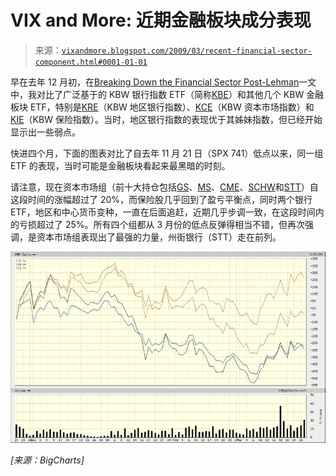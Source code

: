 <!--yml

分类：未分类

日期：2024-05-18 17:53:44

-->

# VIX and More: 近期金融板块成分表现

> 来源：[`vixandmore.blogspot.com/2009/03/recent-financial-sector-component.html#0001-01-01`](http://vixandmore.blogspot.com/2009/03/recent-financial-sector-component.html#0001-01-01)

早在去年 12 月初，在[Breaking Down the Financial Sector Post-Lehman](http://vixandmore.blogspot.com/2008/12/breaking-down-financial-sector-post.html)一文中，我对比了广泛基于的 KBW 银行指数 ETF（简称[KBE](http://vixandmore.blogspot.com/search/label/KBE)）和其他几个 KBW 金融板块 ETF，特别是[KRE](http://finance.yahoo.com/q?s=KRE)（KBW 地区银行指数）、[KCE](http://finance.yahoo.com/q/pr?s=KCE)（KBW 资本市场指数）和[KIE](http://finance.yahoo.com/q/pr?s=KIE)（KBW 保险指数）。当时，地区银行指数的表现优于其姊妹指数，但已经开始显示出一些弱点。

快进四个月，下面的图表对比了自去年 11 月 21 日（SPX 741）低点以来，同一组 ETF 的表现，当时可能是金融板块看起来最黑暗的时刻。

请注意，现在资本市场组（前十大持仓包括[GS](http://vixandmore.blogspot.com/search/label/GS)、[MS](http://vixandmore.blogspot.com/search/label/MS)、[CME](http://vixandmore.blogspot.com/search/label/CME)、[SCHW](http://vixandmore.blogspot.com/search/label/SCHW)和[STT](http://vixandmore.blogspot.com/search/label/STT)）自这段时间的涨幅超过了 20%，而保险股几乎回到了盈亏平衡点，同时两个银行 ETF，地区和中心货币变种，一直在后面追赶，近期几乎步调一致，在这段时间内的亏损超过了 25%。所有四个组都从 3 月份的低点反弹得相当不错，但再次强调，是资本市场组表现出了最强的力量，州街银行（STT）走在前列。

![](img/2be2b1a2e802769790994c24c20d1203.png)

*[来源：BigCharts]*
